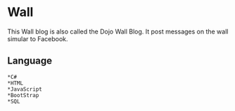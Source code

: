 # Wall

This Wall blog is also called the Dojo Wall Blog. It post messages on the wall simular to Facebook.
## Language ##
    *C#
    *HTML
    *JavaScript
    *BootStrap
    *SQL
        

